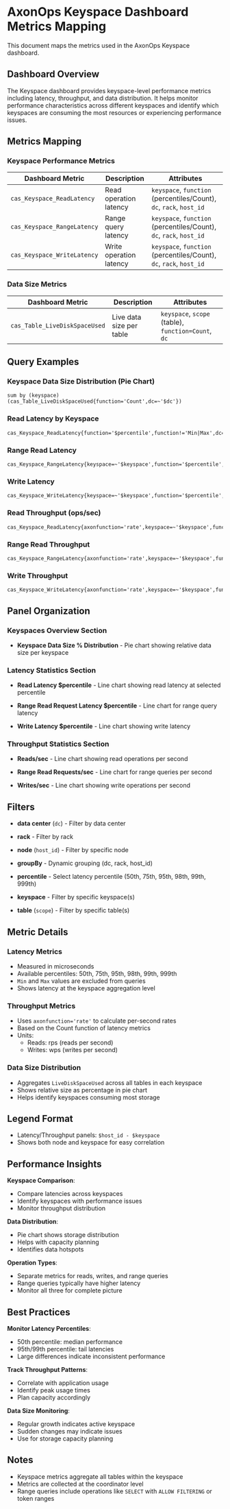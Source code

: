 # AxonOps Keyspace Dashboard Metrics Mapping

This document maps the metrics used in the AxonOps Keyspace dashboard.

## Dashboard Overview

The Keyspace dashboard provides keyspace-level performance metrics including latency, throughput, and data distribution. It helps monitor performance characteristics across different keyspaces and identify which keyspaces are consuming the most resources or experiencing performance issues.

## Metrics Mapping

### Keyspace Performance Metrics

| Dashboard Metric | Description | Attributes |
|-----------------|-------------|------------|
| `cas_Keyspace_ReadLatency` | Read operation latency | `keyspace`, `function` (percentiles/Count), `dc`, `rack`, `host_id` |
| `cas_Keyspace_RangeLatency` | Range query latency | `keyspace`, `function` (percentiles/Count), `dc`, `rack`, `host_id` |
| `cas_Keyspace_WriteLatency` | Write operation latency | `keyspace`, `function` (percentiles/Count), `dc`, `rack`, `host_id` |

### Data Size Metrics

| Dashboard Metric | Description | Attributes |
|-----------------|-------------|------------|
| `cas_Table_LiveDiskSpaceUsed` | Live data size per table | `keyspace`, `scope` (table), `function=Count`, `dc` |

## Query Examples

### Keyspace Data Size Distribution (Pie Chart)
```promql
sum by (keyspace) (cas_Table_LiveDiskSpaceUsed{function='Count',dc=~'$dc'})
```

### Read Latency by Keyspace
```promql
cas_Keyspace_ReadLatency{function='$percentile',function!='Min|Max',dc=~'$dc',rack=~'$rack',host_id=~'$host_id',keyspace=~'$keyspace'}
```

### Range Read Latency
```promql
cas_Keyspace_RangeLatency{keyspace=~'$keyspace',function='$percentile',function!='Min|Max',dc=~'$dc',rack=~'$rack',host_id=~'$host_id'}
```

### Write Latency
```promql
cas_Keyspace_WriteLatency{keyspace=~'$keyspace',function='$percentile',function!='Max|Min',dc=~'$dc',rack=~'$rack',host_id=~'$host_id'}
```

### Read Throughput (ops/sec)
```promql
cas_Keyspace_ReadLatency{axonfunction='rate',keyspace=~'$keyspace',function='Count',function!='Min|Max',dc=~'$dc',rack=~'$rack',host_id=~'$host_id'}
```

### Range Read Throughput
```promql
cas_Keyspace_RangeLatency{axonfunction='rate',keyspace=~'$keyspace',function='Count',dc=~'$dc',rack=~'$rack',host_id=~'$host_id'}
```

### Write Throughput
```promql
cas_Keyspace_WriteLatency{axonfunction='rate',keyspace=~'$keyspace',function='Count',function!='Max|Min',dc=~'$dc',rack=~'$rack',host_id=~'$host_id'}
```

## Panel Organization

### Keyspaces Overview Section
- **Keyspace Data Size % Distribution** - Pie chart showing relative data size per keyspace

### Latency Statistics Section
- **Read Latency $percentile** - Line chart showing read latency at selected percentile

- **Range Read Request Latency $percentile** - Line chart for range query latency

- **Write Latency $percentile** - Line chart showing write latency

### Throughput Statistics Section
- **Reads/sec** - Line chart showing read operations per second

- **Range Read Requests/sec** - Line chart for range queries per second

- **Writes/sec** - Line chart showing write operations per second

## Filters

- **data center** (`dc`) - Filter by data center

- **rack** - Filter by rack

- **node** (`host_id`) - Filter by specific node

- **groupBy** - Dynamic grouping (dc, rack, host_id)

- **percentile** - Select latency percentile (50th, 75th, 95th, 98th, 99th, 999th)

- **keyspace** - Filter by specific keyspace(s)

- **table** (`scope`) - Filter by specific table(s)

## Metric Details

### Latency Metrics
- Measured in microseconds
- Available percentiles: 50th, 75th, 95th, 98th, 99th, 999th
- `Min` and `Max` values are excluded from queries
- Shows latency at the keyspace aggregation level

### Throughput Metrics
- Uses `axonfunction='rate'` to calculate per-second rates
- Based on the Count function of latency metrics
- Units: 
  - Reads: rps (reads per second)
  - Writes: wps (writes per second)

### Data Size Distribution
- Aggregates `LiveDiskSpaceUsed` across all tables in each keyspace
- Shows relative size as percentage in pie chart
- Helps identify keyspaces consuming most storage

## Legend Format

- Latency/Throughput panels: `$host_id - $keyspace`
- Shows both node and keyspace for easy correlation

## Performance Insights

**Keyspace Comparison**:

   - Compare latencies across keyspaces
   - Identify keyspaces with performance issues
   - Monitor throughput distribution

**Data Distribution**:

   - Pie chart shows storage distribution
   - Helps with capacity planning
   - Identifies data hotspots

**Operation Types**:

   - Separate metrics for reads, writes, and range queries
   - Range queries typically have higher latency
   - Monitor all three for complete picture

## Best Practices

**Monitor Latency Percentiles**:

   - 50th percentile: median performance
   - 95th/99th percentile: tail latencies
   - Large differences indicate inconsistent performance

**Track Throughput Patterns**:

   - Correlate with application usage
   - Identify peak usage times
   - Plan capacity accordingly

**Data Size Monitoring**:

   - Regular growth indicates active keyspace
   - Sudden changes may indicate issues
   - Use for storage capacity planning

## Notes

- Keyspace metrics aggregate all tables within the keyspace
- Metrics are collected at the coordinator level
- Range queries include operations like `SELECT` with `ALLOW FILTERING` or token ranges